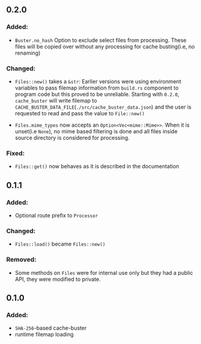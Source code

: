 ## 0.2.0

### Added:

- `Buster.no_hash` Option to exclude select files from processing. These
  files will be copied over without any processing for cache
  busting(i.e, no renaming)

### Changed:

- `Files::new()` takes a `&str`: Earlier versions were using
  environment variables to pass filemap information from `build.rs`
  component to program code but this proved to be unreliable. Starting
  with `0.2.0`, `cache_buster` will write filemap to
  `CACHE_BUSTER_DATA_FILE`(`./src/cache_buster_data.json`) and the user
  is requested to read and pass the value to `File::new()`

- `Files.mime_types` now accepts an `Option<Vec<mime::Mime>>`. When it
  is unset(i.e `None`), no mime based filtering is done and all files
  inside source directory is considered for processing.

### Fixed:

- `Files::get()` now behaves as it is described in the documentation

## 0.1.1

### Added:

- Optional route prefix to `Processor`

### Changed:

- `Files::load()` became `Files::new()`

### Removed:

- Some methods on `Files` were for internal use only but they had a
  public API, they were modified to private.

## 0.1.0

### Added:

- `SHA-256`-based cache-buster
- runtime filemap loading
